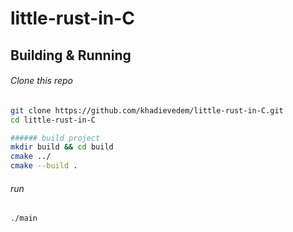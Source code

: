 # little-rust-in-C
## Building & Running
###### Clone this repo
```sh
git clone https://github.com/khadievedem/little-rust-in-C.git
cd little-rust-in-C
```
```sh
###### build project
mkdir build && cd build
cmake ../
cmake --build .
```
###### run
```sh
./main
```

